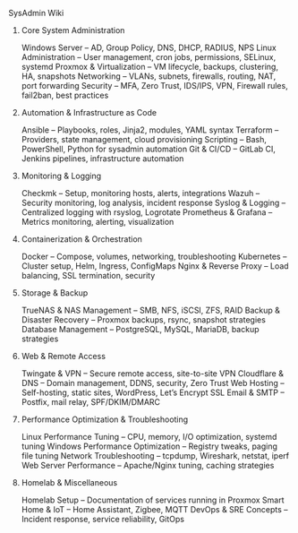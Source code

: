 SysAdmin Wiki
1. Core System Administration

    Windows Server – AD, Group Policy, DNS, DHCP, RADIUS, NPS
    Linux Administration – User management, cron jobs, permissions, SELinux, systemd
    Proxmox & Virtualization – VM lifecycle, backups, clustering, HA, snapshots
    Networking – VLANs, subnets, firewalls, routing, NAT, port forwarding
    Security – MFA, Zero Trust, IDS/IPS, VPN, Firewall rules, fail2ban, best practices

2. Automation & Infrastructure as Code

    Ansible – Playbooks, roles, Jinja2, modules, YAML syntax
    Terraform – Providers, state management, cloud provisioning
    Scripting – Bash, PowerShell, Python for sysadmin automation
    Git & CI/CD – GitLab CI, Jenkins pipelines, infrastructure automation

3. Monitoring & Logging

    Checkmk – Setup, monitoring hosts, alerts, integrations
    Wazuh – Security monitoring, log analysis, incident response
    Syslog & Logging – Centralized logging with rsyslog, Logrotate
    Prometheus & Grafana – Metrics monitoring, alerting, visualization

4. Containerization & Orchestration

    Docker – Compose, volumes, networking, troubleshooting
    Kubernetes – Cluster setup, Helm, Ingress, ConfigMaps
    Nginx & Reverse Proxy – Load balancing, SSL termination, security

5. Storage & Backup

    TrueNAS & NAS Management – SMB, NFS, iSCSI, ZFS, RAID
    Backup & Disaster Recovery – Proxmox backups, rsync, snapshot strategies
    Database Management – PostgreSQL, MySQL, MariaDB, backup strategies

6. Web & Remote Access

    Twingate & VPN – Secure remote access, site-to-site VPN
    Cloudflare & DNS – Domain management, DDNS, security, Zero Trust
    Web Hosting – Self-hosting, static sites, WordPress, Let’s Encrypt SSL
    Email & SMTP – Postfix, mail relay, SPF/DKIM/DMARC

7. Performance Optimization & Troubleshooting

    Linux Performance Tuning – CPU, memory, I/O optimization, systemd tuning
    Windows Performance Optimization – Registry tweaks, paging file tuning
    Network Troubleshooting – tcpdump, Wireshark, netstat, iperf
    Web Server Performance – Apache/Nginx tuning, caching strategies

8. Homelab & Miscellaneous

    Homelab Setup – Documentation of services running in Proxmox
    Smart Home & IoT – Home Assistant, Zigbee, MQTT
    DevOps & SRE Concepts – Incident response, service reliability, GitOps
